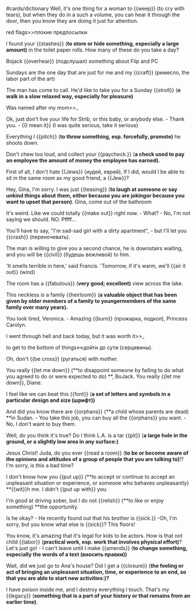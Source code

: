 #cards/dictionary 
Well, it's one thing for a woman to {{weep}} (to cry with tears), but when they do in a such a volume, you can hear it through the door, then you know they are doing it just for attention.

red flags>>плохие предпосылки <!--SR:!2024-02-04,16,316-->

l found your {{stashes}} (**to store or hide something, especially a large amount)** in the toilet paper rolls. How many of these do you take a day? <!--SR:!2024-02-10,29,275-->

Bojack {{overhear}} (подслушал) something about Flip and PC <!--SR:!2024-01-27,13,292-->

Sundays are the one day that are just for me and my {{craft}} (ремесло, the labor part of the art) <!--SR:!2024-02-03,26,275-->

The man has come to call. He'd like to take you for a Sunday {{stroll}} (**o walk in a slow relaxed way, especially for pleasure)** <!--SR:!2024-02-07,17,318--> 

Was named after my mom>>_ <!--SR:!2024-03-14,48,311-->

Ok, just don't live your life for Strib, or this baby, or anybody else. - Thank you. - {{I mean it}} (I was quite serious, take it serious) 

Everything I {{pitch}} (**to throw something, esp. forcefully, promote)** he shoots down. <!--SR:!2024-02-11,33,294-->

Don't chew too loud, and collect your {{paycheck.}} (**a check used to pay an employee the amount of money the employee has earned).** <!--SR:!2024-02-20,43,290--> 

First of all, I don't hate {{Jews}} (иудей, еврей), If I did, would I be able to sit in the same room as my good friend, a {{Jew}}? <!--SR:!2024-03-29,65,320!2000-01-01,1,250-->

Hey, Gina, I'm sorry. I was just {{teasing}} (**to laugh at someone or say unkind things about them, either because you are jokingor because you want to upset that person)**. Gina, come out of the bathroom

It's weird. Like we could totally {{make out}} right now. - What? - No, I'm not saying we should. NO. Pffff... <!--SR:!2024-01-26,3,284-->

You'll have to say, "I'm sad-sad girl with a dirty apartment", - but I'll let you {{crash}} (переночевать). <!--SR:!2024-02-07,28,275-->

 <!--SR:!2024-02-08,13,304!2024-03-11,45,313-->

The man is willing to give you a second chance, he is downstairs waiting, and you will be {{civil}} (будешь вежливой) to him. <!--SR:!2024-02-02,13,298-->

'It smells terrible in here,' said Francis. 'Tomorrow, if it's warm, we'll {{air it out}} (wind) <!--SR:!2024-01-26,4,303--> 

The room has a {{fabulous}} (**very good; excellent)** view across the lake. <!--SR:!2024-02-07,24,260-->

This neckless is a family {{heirloom}} (**a valuable object that has been given by older members of a family to youngermembers of the same family over many years).** 

You look tired, Veronica. - Amazing {{burn}} (прожарка, подкол), Princess Carolyn. <!--SR:!2024-02-01,10,299--> 

I went through hell and back today, but it was worth it>>_ <!--SR:!2024-01-31,7,281-->

to get to the bottom of things↔дойти до сути (серцевины). 

Oh, don't {{be cross}} (ругаться) with mother.

You really {{let me down}} (**to disappoint someone by failing to do what you agreed to do or were expected to do) **, BoJack. You really {{let me down}}, Diane. <!--SR:!2024-02-03,12,299!2000-01-01,1,250-->

I feel like we can beat this {{font}} (**a set of letters and symbols in a particular design and size (шрифт))** <!--SR:!2024-03-09,43,312--> 

And did you know there are {{orphans}} (**a child whose parents are dead) **in Sudan. - You take this job, you can buy all the {{orphans}} you want. - No, I don't want to buy them. 

Well, do you think it's true? Do I think L.A. is a tar {{pit}} (**a large hole in the ground, or a slightly low area in any surface:)** 

Jesus Christ! Juda, do you ever {{read a room}} (**to be or become aware of the opinions and attitudes of a group of people that you are talking to)**!? I'm sorry, is this a bad time?

I don't know how you {{put up}} (**to accept or continue to accept an unpleasant situation or experience, or someone who behaves unpleasantly) **{{wit}}h me. I didn't {{put up with}} you. <!--SR:!2024-02-05,17,316!2024-02-26,33,284!2000-01-01,1,250-->

I'm good at driving sober, but I do not {{relish}} (**to like or enjoy something) **the opportunity. <!--SR:!2024-03-15,50,302--> 

Is he okay? - He recently found out that his brother is {{sick.}} -Oh, I'm sorry, but you know what else is {{sick}}? This floors! <!--SR:!2000-01-01,1,250!2024-03-28,64,320-->

You know, it's amazing that it's legal for kids to be actors. How is that not child {{labor}} (**practical work, esp. work that involves physical effort)**?
Let's just go! - I can't leave until I make {{amends}} (**to change something, especially the words of a text (вносить правки))** <!--SR:!2024-03-11,48,302!2000-01-01,1,250--> 

Wait, did we just go to Ana's house? Did I get a {{closure}} (**the feeling or act of bringing an unpleasant situation, time, or experience to an end, so that you are able to start new activities:)?** <!--SR:!2024-01-29,14,292--> 

I have poison inside me,  and I destroy everything I touch. That's my {{legacy}} (**something that is a part of your history or that remains from an earlier time)**.